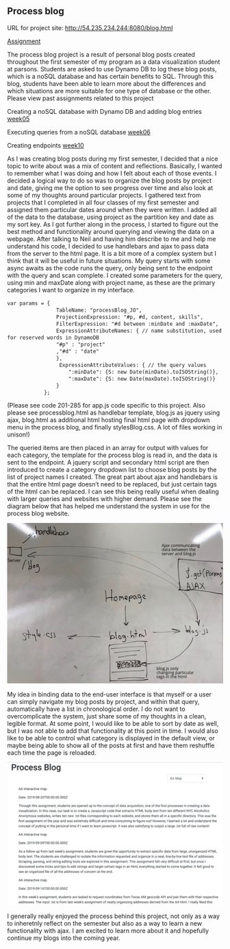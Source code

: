 ## Process blog

URL for project site: http://54.235.234.244:8080/blog.html

[Assignment](https://github.com/visualizedata/data-structures/blob/master/final_assignment_2.md)

The process blog project is a result of personal blog posts created throughout the first semester of my program as a data visualization student at parsons. Students are asked to use Dynamo DB to log these blog posts, which is a noSQL database and has certain benefits to SQL. Through this blog, students have been able to learn more about the differences and which situations are more suitable for one type of database or the other. Please view past assignments related to this project

Creating a noSQL database with Dynamo DB and adding blog entries [week05](https://github.com/joutwater/Data-Structures/tree/master/week05)

Executing queries from a noSQL database [week06](https://github.com/joutwater/Data-Structures/tree/master/week06)

Creating endpoints [week10](https://github.com/joutwater/Data-Structures/tree/master/week10)

As I was creating blog posts during my first semester, I decided that a nice topic to write about was a mix of content and reflections. Basically, I wanted to remember what I was doing and how I felt about each of those events. I decided a logical way to do so was to organize the blog posts by project and date, giving me the option to see progress over time and also look at some of my thoughts around particular projects. I gathered text from projects that I completed in all four classes of my first semester and assigned them particular dates around when they were written. I added all of the data to the database, using project as the partition key and date as my sort key. As I got further along in the process, I started to figure out the best method and functionality around querying and viewing the data on a webpage. After talking to Neil and having him describe to me and help me understand his code, I decided to use handlebars and ajax to pass data from the server to the html page. It is a bit more of a complex system but I think that it will be useful in future situations. My query starts with some async awaits as the code runs the query, only being sent to the endpoint with the query and scan complete. I created some parameters for the query, using min and maxDate along with project name, as these are the primary categories I want to organize in my interface. 

    var params = {
                    TableName: "processBlog_JO",
                    ProjectionExpression: "#p, #d, content, skills",
                    FilterExpression: "#d between :minDate and :maxDate",
                    ExpressionAttributeNames: { // name substitution, used for reserved words in DynamoDB
                    "#p" : "project"
                    ,"#d" : "date"
                    },
                     ExpressionAttributeValues: { // the query values
                        ":minDate": {S: new Date(minDate).toISOString()},
                        ":maxDate": {S: new Date(maxDate).toISOString()}
                    }
                };
(Please see code 201-285 for app.js code specific to this project. Also please see processblog.html as handlebar template, blog.js as jquery using ajax, blog.html as additional html hosting final html page with dropdown menu in the process blog, and finally stylesBlog.css. A lot of files working in unison!)

The queried items are then placed in an array for output with values for each category, the template for the process blog is read in, and the data is sent to the endpoint. A jquery script and secondary html script are then introduced to create a category dropdown list to choose blog posts by the list of project names I created. The great part about ajax and handlebars is that the entire html page doesn’t need to be replaced, but just certain tags of the html can be replaced. I can see this being really useful when dealing with larger queries and websites with higher demand. Please see the diagram below that has helped me understand the system in use for the process blog website.

![Image](https://github.com/joutwater/Data-Structures/blob/master/Final_Assignment_2/ajax_diagram.png)

My idea in binding data to the end-user interface is that myself or a user can simply navigate my blog posts by project, and within that query, automatically have a list in chronological order. I do not want to overcomplicate the system, just share some of my thoughts in a clean, legible format. At some point, I would like to be able to sort by date as well, but I was not able to add that functionality at this point in time. I would also like to be able to control what category is displayed in the default view, or maybe being able to show all of the posts at first and have them reshuffle each time the page is reloaded.


![Image](https://github.com/joutwater/Data-Structures/blob/master/Final_Assignment_2/PB_ss.png)

I generally really enjoyed the process behind this project, not only as a way to inheretnly reflect on the semester but also as a way to learn a new functionality with ajax. I am excited to learn more about it and hopefully continue my blogs into the coming year.
